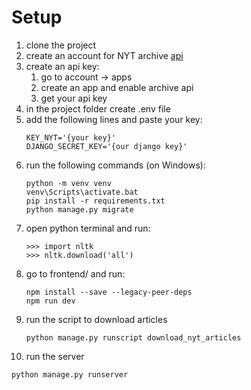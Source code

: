 # Setup

1. clone the project
2. create an account for NYT archive [api](https://developer.nytimes.com/docs/archive-product/1/overview)
3. create an api key:
   1. go to account -> apps
   2. create an app and enable archive api
   3. get your api key
4. in the project folder create .env file
5. add the following lines and paste your key: 
   ```
   KEY_NYT='{your key}'
   DJANGO_SECRET_KEY='{our django key}'
   ```
6. run the following commands (on Windows): 
   ```
   python -m venv venv
   venv\Scripts\activate.bat
   pip install -r requirements.txt
   python manage.py migrate
   ```
7. open python terminal and run:
   ```
   >>> import nltk
   >>> nltk.download('all')
   ```
8. go to frontend/ and run:
   ```
   npm install --save --legacy-peer-deps
   npm run dev
   ```
9. run the script to download articles 
   ```
   python manage.py runscript download_nyt_articles
   ```
10. run the server
   ```
   python manage.py runserver
   ```
